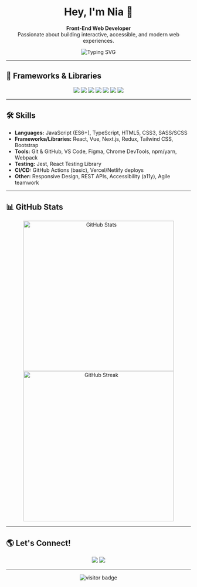 <!-- Hi there! 👋 Welcome to my GitHub profile. -->

<h1 align="center">Hey, I'm Nia 👋</h1>
<p align="center">
  <b>Front-End Web Developer</b> <br>
  Passionate about building interactive, accessible, and modern web experiences.
</p>

<p align="center">
  <img src="https://readme-typing-svg.demolab.com?font=Fira+Code&duration=2200&pause=700&color=00BFFF&width=435&lines=JavaScript+Enthusiast;React+Lover;CSS+Styler;Always+Learning+New+Things!" alt="Typing SVG" />
</p>

---

## 🚀 Frameworks & Libraries

<p align="center">
  <img src="https://img.shields.io/badge/React-20232A?style=for-the-badge&logo=react&logoColor=61DAFB" />
  <img src="https://img.shields.io/badge/Vue.js-35495E?style=for-the-badge&logo=vue.js&logoColor=4FC08D" />
  <img src="https://img.shields.io/badge/Next.js-000000?style=for-the-badge&logo=next.js&logoColor=white" />
  <img src="https://img.shields.io/badge/Sass-CC6699?style=for-the-badge&logo=sass&logoColor=white" />
  <img src="https://img.shields.io/badge/Tailwind_CSS-38B2AC?style=for-the-badge&logo=tailwind-css&logoColor=white" />
  <img src="https://img.shields.io/badge/Redux-593d88?style=for-the-badge&logo=redux&logoColor=white" />
  <img src="https://img.shields.io/badge/TypeScript-007ACC?style=for-the-badge&logo=typescript&logoColor=white" />
</p>

---

## 🛠️ Skills

- **Languages:** JavaScript (ES6+), TypeScript, HTML5, CSS3, SASS/SCSS
- **Frameworks/Libraries:** React, Vue, Next.js, Redux, Tailwind CSS, Bootstrap
- **Tools:** Git & GitHub, VS Code, Figma, Chrome DevTools, npm/yarn, Webpack
- **Testing:** Jest, React Testing Library
- **CI/CD:** GitHub Actions (basic), Vercel/Netlify deploys
- **Other:** Responsive Design, REST APIs, Accessibility (a11y), Agile teamwork

---

## 📊 GitHub Stats

<p align="center">
  <img src="https://github-readme-stats.vercel.app/api?username=goated-lineofcode&show_icons=true&theme=tokyonight" alt="GitHub Stats" width="410"/>
  <img src="https://github-readme-streak-stats.herokuapp.com/?user=goated-lineofcode&theme=tokyonight" alt="GitHub Streak" width="410"/>
</p>

---

## 🌎 Let's Connect!

<p align="center">
  <a href="https://www.linkedin.com" target="_blank"><img src="https://img.shields.io/badge/LinkedIn-0077B5?style=for-the-badge&logo=linkedin&logoColor=white"></a>
  <a href="mailto:your.email@example.com"><img src="https://img.shields.io/badge/Email-D14836?style=for-the-badge&logo=gmail&logoColor=white"></a>
  <!-- Add your portfolio or other social badges here -->
</p>

---

<p align="center">
  <img src="https://visitor-badge.laobi.icu/badge?page_id=goated-lineofcode" alt="visitor badge"/>
</p>

<!--
✨ Fun fact: I love turning coffee into code!
-->
